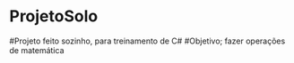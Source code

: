# ProjetoSolo
#Projeto feito sozinho, para treinamento de C#
#Objetivo; fazer operações de matemática 
